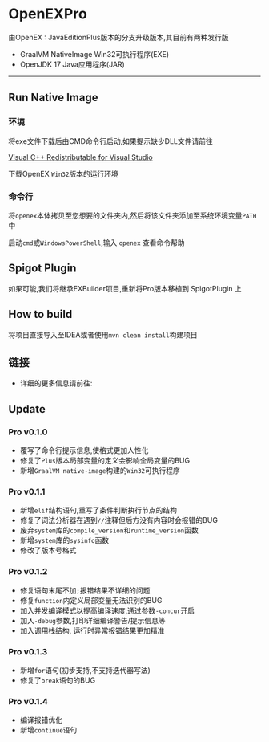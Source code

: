 # OpenEXPro

由OpenEX : JavaEditionPlus版本的分支升级版本,其目前有两种发行版

* GraalVM NativeImage Win32可执行程序(EXE)
* OpenJDK 17 Java应用程序(JAR)

<hr>

## Run Native Image

### 环境

将exe文件下载后由CMD命令行启动,如果提示缺少DLL文件请前往

[Visual C++ Redistributable for Visual Studio](https://www.microsoft.com/zh-CN/download/details.aspx?id=48145)

下载OpenEX `Win32`版本的运行环境

### 命令行

将`openex`本体拷贝至您想要的文件夹内,然后将该文件夹添加至系统环境变量`PATH`中

启动`cmd`或`WindowsPowerShell`,输入 `openex` 查看命令帮助

## Spigot Plugin

如果可能,我们将继承EXBuilder项目,重新将Pro版本移植到 SpigotPlugin 上

## How to build

将项目直接导入至IDEA或者使用`mvn clean install`构建项目

## 链接

* 详细的更多信息请前往:

## Update

### Pro v0.1.0

* 覆写了命令行提示信息,使格式更加人性化
* 修复了`Plus`版本局部变量的定义会影响全局变量的BUG
* 新增`GraalVM native-image`构建的`Win32`可执行程序

### Pro v0.1.1

* 新增`elif`结构语句,重写了条件判断执行节点的结构
* 修复了词法分析器在遇到`//`注释但后方没有内容时会报错的BUG
* 废弃`system`库的`compile_version`和`runtime_version`函数
* 新增`system`库的`sysinfo`函数
* 修改了版本号格式

### Pro v0.1.2

* 修复语句末尾不加`;`报错结果不详细的问题
* 修复`function`内定义局部变量无法识别的BUG
* 加入并发编译模式以提高编译速度,通过参数`-concur`开启
* 加入`-debug`参数,打印详细编译警告/提示信息等
* 加入调用栈结构, 运行时异常报错结果更加精准

### Pro v0.1.3

* 新增`for`语句(初步支持,不支持迭代器写法)
* 修复了`break`语句的BUG

### Pro v0.1.4

* 编译报错优化
* 新增`continue`语句